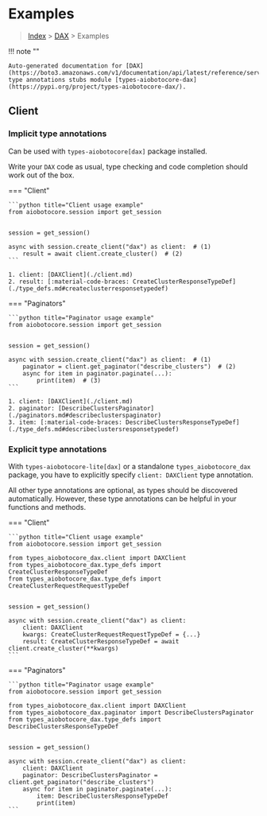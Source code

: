 # Examples

> [Index](../README.md) > [DAX](./README.md) > Examples

!!! note ""

    Auto-generated documentation for [DAX](https://boto3.amazonaws.com/v1/documentation/api/latest/reference/services/dax.html#DAX)
    type annotations stubs module [types-aiobotocore-dax](https://pypi.org/project/types-aiobotocore-dax/).

## Client

### Implicit type annotations

Can be used with `types-aiobotocore[dax]` package installed.

Write your `DAX` code as usual,
type checking and code completion should work out of the box.



=== "Client"

    ```python title="Client usage example"
    from aiobotocore.session import get_session


    session = get_session()

    async with session.create_client("dax") as client:  # (1)
        result = await client.create_cluster()  # (2)
    ```

    1. client: [DAXClient](./client.md)
    2. result: [:material-code-braces: CreateClusterResponseTypeDef](./type_defs.md#createclusterresponsetypedef) 



=== "Paginators"

    ```python title="Paginator usage example"
    from aiobotocore.session import get_session


    session = get_session()

    async with session.create_client("dax") as client:  # (1)
        paginator = client.get_paginator("describe_clusters")  # (2)
        async for item in paginator.paginate(...):
            print(item)  # (3)
    ```

    1. client: [DAXClient](./client.md)
    2. paginator: [DescribeClustersPaginator](./paginators.md#describeclusterspaginator)
    3. item: [:material-code-braces: DescribeClustersResponseTypeDef](./type_defs.md#describeclustersresponsetypedef) 




### Explicit type annotations

With `types-aiobotocore-lite[dax]`
or a standalone `types_aiobotocore_dax` package, you have to explicitly specify
`client: DAXClient` type annotation.

All other type annotations are optional, as types should be discovered automatically.
However, these type annotations can be helpful in your functions and methods.


=== "Client"

    ```python title="Client usage example"
    from aiobotocore.session import get_session

    from types_aiobotocore_dax.client import DAXClient
    from types_aiobotocore_dax.type_defs import CreateClusterResponseTypeDef
    from types_aiobotocore_dax.type_defs import CreateClusterRequestRequestTypeDef


    session = get_session()

    async with session.create_client("dax") as client:
        client: DAXClient
        kwargs: CreateClusterRequestRequestTypeDef = {...}
        result: CreateClusterResponseTypeDef = await client.create_cluster(**kwargs)
    ```



=== "Paginators"

    ```python title="Paginator usage example"
    from aiobotocore.session import get_session

    from types_aiobotocore_dax.client import DAXClient
    from types_aiobotocore_dax.paginator import DescribeClustersPaginator
    from types_aiobotocore_dax.type_defs import DescribeClustersResponseTypeDef


    session = get_session()

    async with session.create_client("dax") as client:
        client: DAXClient
        paginator: DescribeClustersPaginator = client.get_paginator("describe_clusters")
        async for item in paginator.paginate(...):
            item: DescribeClustersResponseTypeDef
            print(item)
    ```


